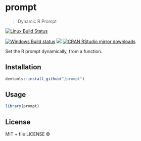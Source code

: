 
# prompt

> Dynamic R Prompt

[![Linux Build Status](https://travis-ci.org//prompt.svg?branch=master)](https://travis-ci.org//prompt)

[![Windows Build status](https://ci.appveyor.com/api/projects/status/github//prompt?svg=true)](https://ci.appveyor.com/project//prompt)
[![](http://www.r-pkg.org/badges/version/prompt)](http://www.r-pkg.org/pkg/prompt)
[![CRAN RStudio mirror downloads](http://cranlogs.r-pkg.org/badges/prompt)](http://www.r-pkg.org/pkg/prompt)


Set the R prompt dynamically, from a function.

## Installation

```r
devtools::install_github("/prompt")
```

## Usage

```r
library(prompt)
```

## License

MIT + file LICENSE © 
